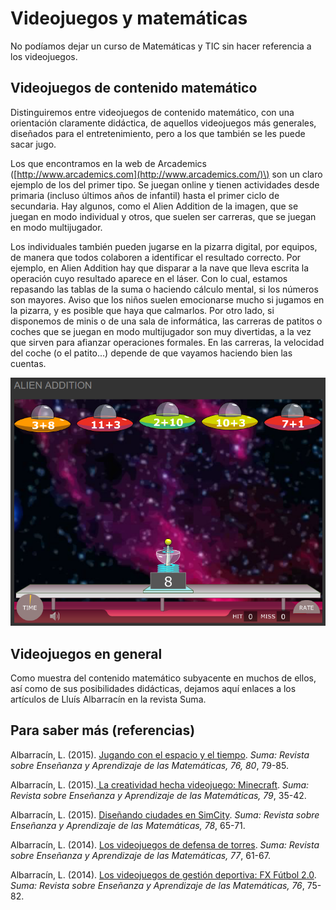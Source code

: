 # Videojuegos y matemáticas

No podíamos dejar un curso de Matemáticas y TIC sin hacer referencia a los videojuegos. 

## Videojuegos de contenido matemático

Distinguiremos entre videojuegos de contenido matemático, con una orientación claramente didáctica, de aquellos videojuegos más generales, diseñados para el entretenimiento, pero a los que también se les puede sacar jugo.

Los que encontramos en la web de Arcademics \([http://www.arcademics.com](http://www.arcademics.com/)\) son un claro ejemplo de los del primer tipo. Se juegan online y tienen actividades desde primaria \(incluso últimos años de infantil\) hasta el primer ciclo de secundaria. Hay algunos, como el Alien Addition de la imagen, que se juegan en modo individual y otros, que suelen ser carreras, que se juegan en modo multijugador. 

Los individuales también pueden jugarse en la pizarra digital, por equipos, de manera que todos colaboren a identificar el resultado correcto. Por ejemplo, en Alien Addition hay que disparar a la nave que lleva escrita la operación cuyo resultado aparece en el láser. Con lo cual, estamos repasando las tablas de la suma o haciendo cálculo mental, si los números son mayores. Aviso que los niños suelen emocionarse mucho si jugamos en la pizarra, y es posible que haya que calmarlos. Por otro lado, si disponemos de minis o de una sala de informática, las carreras de patitos o coches que se juegan en modo multijugador son muy divertidas, a la vez que sirven para afianzar operaciones formales. En las carreras, la velocidad del coche \(o el patito...\) depende de que vayamos haciendo bien las cuentas. 

![](/otros-recursos/assets/arcademics.png)

## Videojuegos en general

Como muestra del contenido matemático subyacente en muchos de ellos, así como de sus posibilidades didácticas, dejamos aquí enlaces a los artículos de Lluís Albarracín en la revista Suma.

## Para saber más \(referencias\)

Albarracín, L. \(2015\). [Jugando con el espacio y el tiempo](https://www.researchgate.net/profile/Lluis_Albarracin/publication/291153345_Jugando_con_el_espacio_y_el_tiempo/links/569e660d08ae4af525445556/Jugando-con-el-espacio-y-el-tiempo.pdf?origin=publication_detail&ev=pub_int_prw_xdl&msrp=Qqj5zrpByWT9uw-24nHHOIBTWnP0sPl8L6z1oKLmFFmsU8kMMsT1KMeuXi7g0IgELbdwq4VoiCrGenoap-O5Ifd6RNGfIEEgFLL3vhLyBxX0WiZJtaAw2EhM.Hc1veVYCRY28P1EJrORXZ7dXIl0k_qoFjMCesmYlPXZDx8VygvoJ9VyjGqqGGSlOauTDgiJT0ckRrHrBLnLbxd357QByf7Egu1hF4g.n-RCPZZ0I1BPIxP0L5xm6o2Ml2QwGGZ8NldQbEj33bGV1OTwzUtPXCFgRNRcd4H918bHxHbTN2mUWKM5wKIFrzjnRgLW731XZ4QHbA.P9YOsKzFGbQRSFcBl7MdOYpiidlsykhiZNmw83Ae5EpUIPIKGN-LDd3SsjDZ8enRm8ZnrmMe3vKNN3gPgT4sMA6T1Xbo7NtYIr03Zg). _Suma: Revista sobre Enseñanza y Aprendizaje de las Matemáticas, 76, 80_, 79-85.

Albarracín, L. \(2015\).[ La creatividad hecha videojuego: Minecraft](https://www.researchgate.net/profile/Lluis_Albarracin/publication/284899362_La_creatividad_hecha_videojuego_Minecraft/links/5659e23b08ae4988a7b95419/La-creatividad-hecha-videojuego-Minecraft.pdf?origin=publication_detail&ev=pub_int_prw_xdl&msrp=61xyJvzkljHtLRlJDQumuqnolDt0Rp203jGaPqwvapvz4V2K5_4LaKvZ7QdrCBpX_KCNuX3zIdnRgjy-0xjlfi82joxyetYAP0Gzq-5NcO1svD1CnBDAQuj1.VlHxgNhTpq-IgFU4p_MTf2ptIjv7HxOwUaYc7J9Hk9tEbX_tf9hQfRP2YnxyeiGl1heTux5VJ6xH2QbLk99A3Tq_QCJDsRTIvQAoMw.pdfOFdoxYdYcJTK2w4q8srISumLFzCsv0qNCzWvg5bgP12dNqdaBAqbjDS54vWO2JzVVkQyyWcenkgwUMolN4h__I3bhY_v4Nm7zUA.W_7aK-wSGM2CK7na8-64-3knfqbA3mR5fb_3XgbzJVMdcBZhCsrKKyQCbsaMeAz1i1AvXZsEYp0RRoM-lmvSd2Sxj6qXTw7gXezpHg). _Suma: Revista sobre Enseñanza y Aprendizaje de las Matemáticas, 79_, 35-42.

Albarracín, L. \(2015\). [Diseñando ciudades en SimCity](https://goo.gl/uJKVwB). _Suma: Revista sobre Enseñanza y Aprendizaje de las Matemáticas, 78_, 65-71.

Albarracín, L. \(2014\). [Los videojuegos de defensa de torres](https://revistasuma.es/IMG/pdf/61-67--s77-videojuegos.pdf). _Suma: Revista sobre Enseñanza y Aprendizaje de las Matemáticas, 77_, 61-67.

Albarracín, L. \(2014\). [Los videojuegos de gestión deportiva: FX Fútbol 2.0](https://goo.gl/ixnQZT). _Suma: Revista sobre Enseñanza y Aprendizaje de las Matemáticas, 76_, 75-82.

